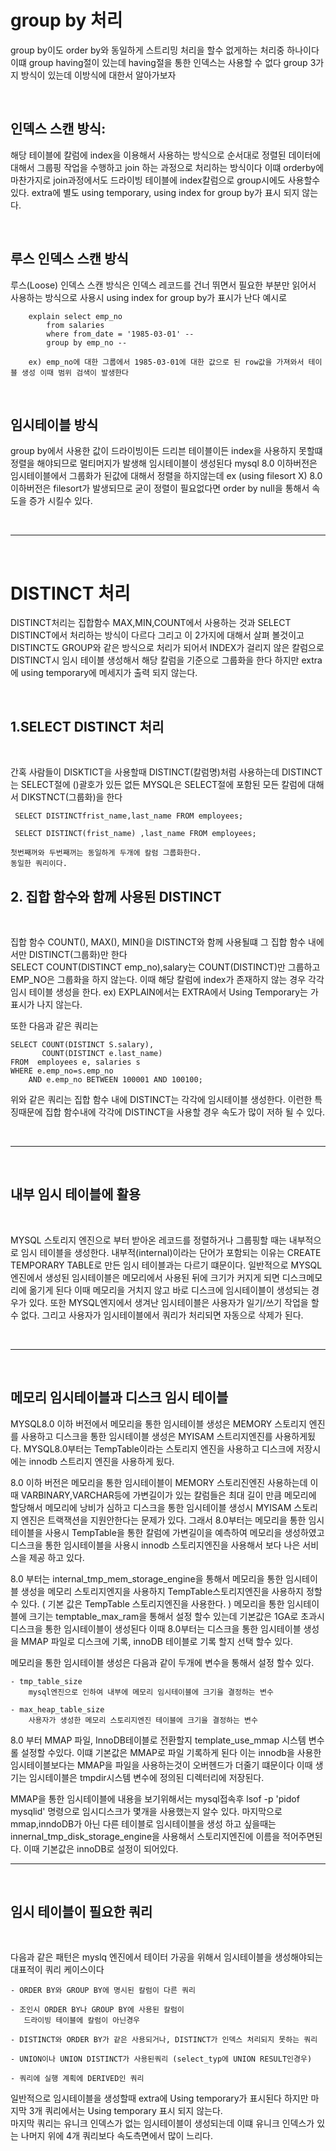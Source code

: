 # group by 처리    
group by이도 order by와 동일하게 스트리밍 처리을 할수 없게하는 처리중
하나이다
이떄 group having절이 있는데 having절을 통한 인덱스는 사용할 수 없다
group 3가지 방식이 있는데 이방식에 대한서 알아가보자

<br>

## 인덱스 스캔 방식: 

 해당 테이블에 칼럼에 index을 이용해서 사용하는 방식으로 순서대로 정렬된 데이터에 대해서 그룹핑 작업을 수행하고 join 하는 과정으로 처리하는 방식이다 이떄 orderby에 마찬가지로 join과정에서도 드라이빙 테이블에 index칼럼으로 group시에도 사용할수 있다. extra에 별도 using temporary, using index for group by가 표시 되지 않는다.

<br>

## 루스 인덱스 스캔 방식
루스(Loose) 인덱스 스캔 방식은 인덱스 레코드를 건너 뛰면서 필요한 부분만 읽어서 사용하는 방식으로 사용시 using index for group by가 표시가 난다 
예시로 

        explain select emp_no 
            from salaries
            where from_date = '1985-03-01' -- 
            group by emp_no -- 
    
        ex) emp_no에 대한 그룹에서 1985-03-01에 대한 값으로 된 row값을 가져와서 테이블 생성 이때 범위 검색이 발생한다
            
<br>

## 임시테이블 방식

group by에서 사용한 값이 드라이빙이든 드리븐 테이블이든 index을 사용하지 못할떄 정렬을 해야되므로 멀티머지가 발생해 임시테이블이 생성된다
mysql 8.0 이하버전은 임시테이블에서 그룹화가 된값에 대해서 정렬을 하지않는데    ex (using filesort X) 8.0 이하버전은 filesort가 발생되므로 굳이 정렬이 필요없다면 order by null을 통해서 속도을 증가 시킬수 있다.


<br>

-----------------------------------
<br>

# DISTINCT 처리

DISTINCT처리는 집합함수 MAX,MIN,COUNT에서 사용하는 것과 SELECT DISTINCT에서 처리하는 방식이 다르다 그리고 이 2가지에 대해서 살펴 볼것이고 DISTINCT도 GROUP와 같은 방식으로 처리가 되어서 INDEX가 걸리지 않은 칼럼으로 DISTINCT시 임시 테이블 생성해서 해당 칼럼을 기준으로 그룹화을 한다 하지만 extra에 using temporary에 메세지가 출력 되지 않는다.

<br>

## 1.SELECT DISTINCT 처리
<br>

간혹 사람들이 DISKTICT을 사용할때 DISTINCT(칼럼명)처럼 사용하는데 DISTINCT는 SELECT절에 ()괄호가 있든 없든 MYSQL은 SELECT절에 포함된 모든 칼럼에 대해서 DIKSTNCT(그룹화)을 한다


     SELECT DISTINCTfrist_name,last_name FROM employees;

     SELECT DISTINCT(frist_name) ,last_name FROM employees;

    첫번째꺼와 두번째꺼는 동일하게 두개에 칼럼 그룹화한다.
    동일한 쿼리이다.

## 2. 집합 함수와 함께 사용된 DISTINCT 
<br>

집합 함수 COUNT(), MAX(), MIN()을 DISTINCT와 함께 사용될떄 
그 집합 함수 내에서만 DISTINCT(그룹화)만 한다 <br> SELECT COUNT(DISTINCT emp_no),salary는 COUNT(DISTINCT)만 그룹하고 EMP_NO은 그룹화을 하지 않는다.
이때 해당 칼럼에 index가 존재하지 않는 경우 각각  임시 테이블 생성을 한다.
ex) EXPLAIN에서는 EXTRA에서 Using Temporary는 가 표시가 나지 않는다.

또한 다음과 같은 쿼리는

    SELECT COUNT(DISTINCT S.salary),
           COUNT(DISTINCT e.last_name)
    FROM  employees e, salaries s
    WHERE e.emp_no=s.emp_no
        AND e.emp_no BETWEEN 100001 AND 100100;

위와 같은 쿼리는 집합 함수 내에 DISTINCT는 각각에 임시테이블 생성한다.
이런한 특징때문에 집합 함수내에 각각에 DISTINCT을 사용할 경우 속도가 많이 저하 될 수 있다.

<br>

----------------------------

<br>

## 내부 임시 테이블에 활용

<br>

MYSQL 스토리지 엔진으로 부터 받아온 레코드를 정렬하거나 그룹핑할 때는 내부적으로 임시 테이블을 생성한다. 내부적(internal)이라는 단어가 포함되는 이유는 CREATE TEMPORARY TABLE로 만든 임시 테이블과는 다르기 떄문이다. 일반적으로 MYSQL엔진에서 생성된 임시테이블은 메모리에서 사용된 뒤에 크기가 커지게 되면 디스크메모리에 옮기게 된다
이때 메모리을 거치지 않고 바로 디스크에 임시테이블이 생성되는 경우가 있다.
또한 MYSQL엔지에서 생겨난 임시테이블은 사용자가 일기/쓰기 작업을 할수 없다.
그리고 사용자가 임시테이블에서 쿼리가 처리되면 자동으로 삭제가 된다.


<br>

--------------------------

<br>

## 메모리 임시테이블과 디스크 임시 테이블

MYSQL8.0 이하 버전에서 메모리을 통한 임시테이블 생성은 MEMORY 스토리지 엔진를 사용하고 디스크을 통한 임시테이블 생성은 MYISAM 스트리지엔진를 사용하게됬다.
MYSQL8.0부터는 TempTable이라는 스토리지 엔진을 사용하고 디스크에 저장시에는 innodb 스트리지 엔진을 사용하게 됬다.

8.0 이하 버전은 메모리을 통한 임시테이블이 MEMORY 스토리진엔진 사용하는데 이때 
VARBINARY,VARCHAR등에 가변길이가 있는 칼럼들은 최대 길이 만큼 메모리에 할당해서 메모리에 낭비가 심하고 디스크을 통한 임시테이블 생성시 MYISAM 스토리지 엔진은 트랙잭션을 지원안한다는 문제가 있다.
그래서 8.0부터는 메모리을 통한 임시테이블을 사용시 TempTable을 통한 칼럼에 가변길이을 예측하여 메모리을 생성하였고 디스크을 통한 임시테이블을 사용시 innodb 스토리지엔진을 사용해서 보다 나은 서비스을 제공 하고 있다.

8.0 부터는 internal_tmp_mem_storage_engine을 통해서 메모리을 통한 임시테이블 생성을 
메모리 스토리지엔지을 사용하지 TempTable스토리지엔진을 사용하지 정할 수 있다. ( 기본 값은 TempTable 스토리지엔진을 사용한다. ) 메모리을 통한 임시테이블에 크기는 temptable_max_ram을 통해서 설정 할수 있는데 기본값은 1GA로 초과시 디스크을 통한 임시테이블이 생성된다 이때 8.0부터는 디스크을 통한 임시테이블 생성을 MMAP 파일로 디스크에 기록, innoDB 테이블로 기록 할지 선택 할수 있다.

메모리을 통한 임시테이블 생성은 다음과 같이 두개에 변수을 통해서 설정 할수 있다.

    - tmp_table_size
        mysql엔진으로 인하여 내부에 메모리 임시테이블에 크기을 결정하는 변수

    - max_heap_table_size
        사용자가 생성한 메모리 스토리지엔진 테이블에 크기을 결정하는 변수

8.0 부터 MMAP 파일, InnoDB테이블로 전환할지 template_use_mmap 시스템 변수롤 설정할 수있다. 이떄 기본값은 MMAP로 파일 기록하게 된다 이는 innodb을 사용한 임시테이블보다는 
MMAP을 파일을 사용하는것이 오버헨드가 더줄기 떄문이다 이때 생기는 임시테이블은 tmpdir시스템 변수에 정의된 디렉터리에 저장된다.

MMAP을 통한 임시테이블에 내용을 보기위해서는 mysql접속후 lsof -p 'pidof mysqlid' 명령으로 임시디스크가 몇개을 사용했는지 알수 있다.
마지막으로 mmap,inndoDB가 아닌 다른 테이블로 임시테이블을 생성 하고 싶을때는 innernal_tmp_disk_storage_engine을 사용해서 스토리지엔진에 이름을 적어주면된다.
이때 기본값은 innoDB로 설정이 되어있다.

----------------------------------------------
<br>

## 임시 테이블이 필요한 쿼리

<br>

다음과 같은 패턴은 myslq 엔진에서 테이터 가공을 위해서 임시테이블을 생성해야되는 대표적이 쿼리 케이스이다

    - ORDER BY와 GROUP BY에 명시된 칼럼이 다른 쿼리

    - 조인시 ORDER BY나 GROUP BY에 사용된 칼럼이 
       드라이빙 테이블에 칼럼이 아닌경우

    - DISTINCT와 ORDER BY가 같은 사용되거나, DISTINCT가 인덱스 처리되지 못하는 쿼리

    - UNION이나 UNION DISTINCT가 사용된쿼리 (select_typ에 UNION RESULT인경우)

    - 쿼리에 실행 계획에 DERIVED인 쿼리


일반적으로 임시테이블을 생성할때 extra에 Using temporary가 표시된다 하지만
마지막 3개 쿼리에서는 Using temporary 표시 되지 않는다.<br>
마지막 쿼리는 유니크 인덱스가 없는 임시테이블이 생성되는데 이떄 유니크 인덱스가 있는 나머지 위에 4개 쿼리보다 속도측면에서 많이 느리다.








    














    







